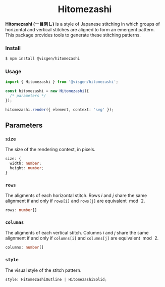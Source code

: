 <div align="center">

# Hitomezashi

</div>

**Hitomezashi (一目刺し)** is a style of Japanese stitching in which groups of horizontal and vertical stitches are aligned to form an emergent pattern.
This package provides tools to generate these stitching patterns.

### Install

```sh
$ npm install @visgen/hitomezashi
```

### Usage

```ts
import { Hitomezashi } from '@visgen/hitomezashi';

const hitomezashi = new Hitomezashi({
  /* parameters */
});

hitomezashi.render({ element, context: 'svg' });
```

## Parameters

### `size`

The size of the rendering context, in pixels.

```ts
size: {
  width: number;
  height: number;
}
```

### `rows`

The aligments of each horizontal stitch. Rows $i$ and $j$ share the same alignment if and only if `rows[i]` and `rows[j]` are equivalent $\bmod \,2$.

```ts
rows: number[]
```

### `columns`

The aligments of each vertical stitch. Columns $i$ and $j$ share the same alignment if and only if `columns[i]` and `columns[j]` are equivalent $\bmod \,2$.

```ts
columns: number[]
```

### `style`

The visual style of the stitch pattern.

```ts
style: HitomezashiOutline | HitomezashiSolid;
```
